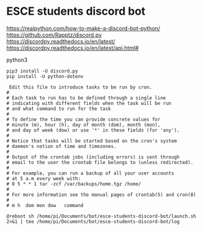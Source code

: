 # ESCE students discord bot

https://realpython.com/how-to-make-a-discord-bot-python/
https://github.com/Rapptz/discord.py
https://discordpy.readthedocs.io/en/latest/
https://discordpy.readthedocs.io/en/latest/api.html#

python3
```
pip3 install -U discord.py
pip install -U python-dotenv
```

```
 Edit this file to introduce tasks to be run by cron.
# 
# Each task to run has to be defined through a single line
# indicating with different fields when the task will be run
# and what command to run for the task
# 
# To define the time you can provide concrete values for
# minute (m), hour (h), day of month (dom), month (mon),
# and day of week (dow) or use '*' in these fields (for 'any').
# 
# Notice that tasks will be started based on the cron's system
# daemon's notion of time and timezones.
# 
# Output of the crontab jobs (including errors) is sent through
# email to the user the crontab file belongs to (unless redirected).
# 
# For example, you can run a backup of all your user accounts
# at 5 a.m every week with:
# 0 5 * * 1 tar -zcf /var/backups/home.tgz /home/
# 
# For more information see the manual pages of crontab(5) and cron(8)
# 
# m h  dom mon dow   command

@reboot sh /home/pi/Documents/bot/esce-students-discord-bot/launch.sh 2>&1 | tee /home/pi/Documents/bot/esce-students-discord-bot/log

```